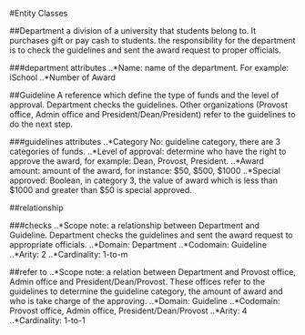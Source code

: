 #Entity Classes

##Department
a division of a university that students belong to. It purchases gift or pay cash to students. the responsibility for the department is to check the guidelines and sent the award request to proper officials.

###department attributes
..*Name: name of the department. For example: iSchool
..*Number of Award

##Guideline
A reference which define the type of funds and the level of approval. Department checks the guidelines. Other organizations (Provost office, Admin office and President/Dean/President) refer to the guidelines to do the next step.

###guidelines attributes
..*Category No: guideline category, there are 3 categories of funds.
..*Level of approval: determine who have the right to approve the award, for example: Dean, Provost, President.
..*Award amount: amount of the award, for instance: $50, $500, $1000
..*Special approved: Boolean, in category 3, the value of award which is less than $1000 and greater than $50 is special approved.  

##relationship

###checks
..*Scope note: a relationship between Department and Guideline. Department checks the guidelines and sent the award request to appropriate officials.
..*Domain: Department
..*Codomain: Guideline
..*Arity: 2 
..*Cardinality: 1-to-m

##refer to
..*Scope note: a relation between Department and Provost office, Admin office and President/Dean/Provost. These offices refer to the guidelines to determine the guideline category, the amount of award and who is take charge of the approving. 
..*Domain: Guideline
..*Codomain: Provost office, Admin office, President/Dean/Provost
..*Arity: 4
..*Cardinality: 1-to-1

